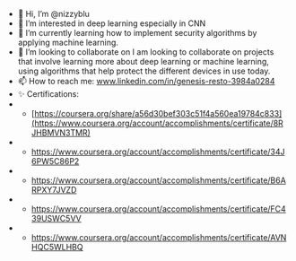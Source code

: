 - 👋 Hi, I’m @nizzyblu
- 👀 I’m interested in deep learning especially in CNN 
- 🌱 I’m currently learning how to implement security algorithms by applying machine learning.
- 💞️ I’m looking to collaborate on  I am looking to collaborate on projects that involve learning more about deep learning or machine learning, using algorithms that help protect the different devices in use today. 
- 📫 How to reach me: www.linkedin.com/in/genesis-resto-3984a0284
- ✨ Certifications:
- -  [https://coursera.org/share/a56d30bef303c51f4a560ea19784c833](https://www.coursera.org/account/accomplishments/certificate/8RJHBMVN3TMR)
- - https://www.coursera.org/account/accomplishments/certificate/34J6PW5C86P2
- - https://www.coursera.org/account/accomplishments/certificate/B6ARPXY7JVZD
- - https://www.coursera.org/account/accomplishments/certificate/FC439USWC5VV
- - https://www.coursera.org/account/accomplishments/certificate/AVNHQC5WLHBQ
                    

<!---
nizzyblu/nizzyblu is a ✨ special ✨ repository because its `README.md` (this file) appears on your GitHub profile.
You can click the Preview link to take a look at your changes.
--->
